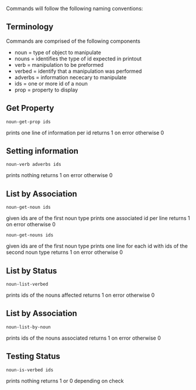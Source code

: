 
Commands will follow the following naming conventions:

Terminology
-----------
Commands are comprised of the following components

 - noun = type of object to manipulate
 - nouns = identifies the type of id expected in printout
 - verb = manipulation to be preformed
 - verbed = identify that a manipulation was performed
 - adverbs = information nececary to manipulate
 - ids = one or more id of a noun
 - prop = property to display


Get Property
------------

	noun-get-prop ids

prints one line of information per id
returns 1 on error otherwise 0


Setting information
-------------------

	noun-verb adverbs ids

prints nothing
returns 1 on error otherwise 0


List by Association
-------------------

	noun-get-noun ids

given ids are of the first noun type
prints one associated id per line
returns 1 on error otherwise 0

	noun-get-nouns ids

given ids are of the first noun type
prints one line for each id with ids of the second noun type
returns 1 on error otherwise 0


List by Status
--------------

	noun-list-verbed

prints ids of the nouns affected
returns 1 on error otherwise 0

List by Association
-------------------

	noun-list-by-noun

prints ids of the nouns associated
returns 1 on error otherwise 0



Testing Status
--------------

	noun-is-verbed ids

prints nothing
returns 1 or 0 depending on check

